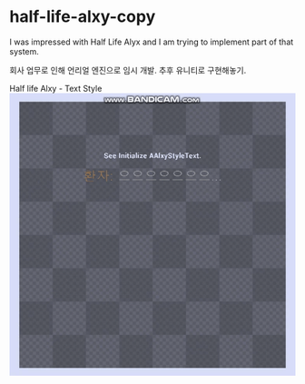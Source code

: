 # half-life-alxy-copy
I was impressed with Half Life Alyx and I am trying to implement part of that system.


회사 업무로 인해 언리얼 엔진으로 임시 개발. 추후 유니티로 구현해놓기.

Half life Alxy - Text Style
![](https://github.com/DevDiabloH/half-life-alxy-copy/blob/master/Image/half-life-alxy-style-text.gif)
